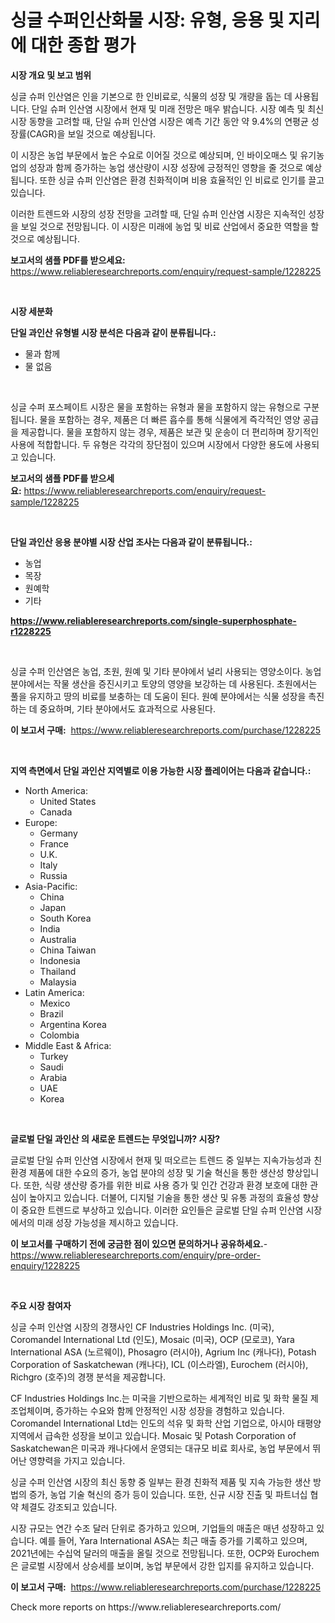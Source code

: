 <p><h1>싱글 수퍼인산화물 시장: 유형, 응용 및 지리에 대한 종합 평가</h1></p><p><strong>시장 개요 및 보고 범위</strong></p>
<p><p>싱글 슈퍼 인산염은 인을 기본으로 한 인비료로, 식물의 성장 및 개량을 돕는 데 사용됩니다. 단일 슈퍼 인산염 시장에서 현재 및 미래 전망은 매우 밝습니다. 시장 예측 및 최신 시장 동향을 고려할 때, 단일 슈퍼 인산염 시장은 예측 기간 동안 약 9.4%의 연평균 성장률(CAGR)을 보일 것으로 예상됩니다. </p><p>이 시장은 농업 부문에서 높은 수요로 이어질 것으로 예상되며, 인 바이오매스 및 유기농업의 성장과 함께 증가하는 농업 생산량이 시장 성장에 긍정적인 영향을 줄 것으로 예상됩니다. 또한 싱글 슈퍼 인산염은 환경 친화적이며 비용 효율적인 인 비료로 인기를 끌고 있습니다. </p><p>이러한 트렌드와 시장의 성장 전망을 고려할 때, 단일 슈퍼 인산염 시장은 지속적인 성장을 보일 것으로 전망됩니다. 이 시장은 미래에 농업 및 비료 산업에서 중요한 역할을 할 것으로 예상됩니다.</p></p>
<p><strong>보고서의 샘플 PDF를 받으세요:</strong> <a href="https://www.reliableresearchreports.com/enquiry/request-sample/1228225">https://www.reliableresearchreports.com/enquiry/request-sample/1228225</a></p>
<p>&nbsp;</p>
<p><strong>시장 세분화</strong></p>
<p><strong>단일 과인산 유형별 시장 분석은 다음과 같이 분류됩니다.:</strong></p>
<p><ul><li>물과 함께</li><li>물 없음</li></ul></p>
<p>&nbsp;</p>
<p><p>싱글 수퍼 포스페이트 시장은 물을 포함하는 유형과 물을 포함하지 않는 유형으로 구분됩니다. 물을 포함하는 경우, 제품은 더 빠른 흡수를 통해 식물에게 즉각적인 영양 공급을 제공합니다. 물을 포함하지 않는 경우, 제품은 보관 및 운송이 더 편리하며 장기적인 사용에 적합합니다. 두 유형은 각각의 장단점이 있으며 시장에서 다양한 용도에 사용되고 있습니다.</p></p>
<p><strong>보고서의 샘플 PDF를 받으세요:</strong>&nbsp;<a href="https://www.reliableresearchreports.com/enquiry/request-sample/1228225">https://www.reliableresearchreports.com/enquiry/request-sample/1228225</a></p>
<p>&nbsp;</p>
<p><strong> 단일 과인산 응용 분야별 시장 산업 조사는 다음과 같이 분류됩니다.:</strong></p>
<p><ul><li>농업</li><li>목장</li><li>원예학</li><li>기타</li></ul></p>
<p><strong><a href="https://www.reliableresearchreports.com/single-superphosphate-r1228225">https://www.reliableresearchreports.com/single-superphosphate-r1228225</a></strong></p>
<p>&nbsp;</p>
<p><p>싱글 수퍼 인산염은 농업, 초원, 원예 및 기타 분야에서 널리 사용되는 영양소이다. 농업 분야에서는 작물 생산을 증진시키고 토양의 영양을 보강하는 데 사용된다. 초원에서는 풀을 유지하고 땅의 비료를 보충하는 데 도움이 된다. 원예 분야에서는 식물 성장을 촉진하는 데 중요하며, 기타 분야에서도 효과적으로 사용된다.</p></p>
<p><strong>이 보고서 구매:</strong>&nbsp; <a href="https://www.reliableresearchreports.com/purchase/1228225">https://www.reliableresearchreports.com/purchase/1228225</a></p>
<p>&nbsp;</p>
<p><strong>지역 측면에서 단일 과인산 지역별로 이용 가능한 시장 플레이어는 다음과 같습니다.:</strong></p>
<p><ul>
    <li>
        North America:
        <ul>
            <li>United States</li>
            <li>Canada</li>
        </ul>
    </li>
    <li>
        Europe:
        <ul>
            <li>Germany</li>
            <li>France</li>
            <li>U.K.</li>
            <li>Italy</li>
            <li>Russia</li>
        </ul>
    </li>
    <li>
        Asia-Pacific:
        <ul>
            <li>China</li>
            <li>Japan</li>
            <li>South Korea</li>
            <li>India</li>
            <li>Australia</li>
            <li>China Taiwan</li>
            <li>Indonesia</li>
            <li>Thailand</li>
            <li>Malaysia</li>
        </ul>
    </li>
    <li>
        Latin America:
        <ul>
            <li>Mexico</li>
            <li>Brazil</li>
            <li>Argentina Korea</li>
            <li>Colombia</li>
        </ul>
    </li>
    <li>
        Middle East & Africa:
        <ul>
            <li>Turkey</li>
            <li>Saudi</li>
            <li>Arabia</li>
            <li>UAE</li>
            <li>Korea</li>
        </ul>
    </li>
    </ul></p>
<p>&nbsp;</p>
<p><strong>글로벌 단일 과인산 의 새로운 트렌드는 무엇입니까? 시장?</strong></p>
<p><p>글로벌 단일 슈퍼 인산염 시장에서 현재 및 떠오르는 트렌드 중 일부는 지속가능성과 친환경 제품에 대한 수요의 증가, 농업 분야의 성장 및 기술 혁신을 통한 생산성 향상입니다. 또한, 식량 생산량 증가를 위한 비료 사용 증가 및 인간 건강과 환경 보호에 대한 관심이 높아지고 있습니다. 더불어, 디지털 기술을 통한 생산 및 유통 과정의 효율성 향상이 중요한 트렌드로 부상하고 있습니다. 이러한 요인들은 글로벌 단일 슈퍼 인산염 시장에서의 미래 성장 가능성을 제시하고 있습니다.</p></p>
<p><strong>이 보고서를 구매하기 전에 궁금한 점이 있으면 문의하거나 공유하세요.</strong>- <a href="https://www.reliableresearchreports.com/enquiry/pre-order-enquiry/1228225">https://www.reliableresearchreports.com/enquiry/pre-order-enquiry/1228225</a></p>
<p>&nbsp;</p>
<p><strong>주요 시장 참여자</strong></p>
<p><p>싱글 수퍼 인산염 시장의 경쟁사인 CF Industries Holdings Inc. (미국), Coromandel International Ltd (인도), Mosaic (미국), OCP (모로코), Yara International ASA (노르웨이), Phosagro (러시아), Agrium Inc (캐나다), Potash Corporation of Saskatchewan (캐나다), ICL (이스라엘), Eurochem (러시아), Richgro (호주)의 경쟁 분석을 제공합니다. </p><p>CF Industries Holdings Inc.는 미국을 기반으로하는 세계적인 비료 및 화학 물질 제조업체이며, 증가하는 수요와 함께 안정적인 시장 성장을 경험하고 있습니다. Coromandel International Ltd는 인도의 석유 및 화학 산업 기업으로, 아시아 태평양 지역에서 급속한 성장을 보이고 있습니다. Mosaic 및 Potash Corporation of Saskatchewan은 미국과 캐나다에서 운영되는 대규모 비료 회사로, 농업 부문에서 뛰어난 영향력을 가지고 있습니다. </p><p>싱글 수퍼 인산염 시장의 최신 동향 중 일부는 환경 친화적 제품 및 지속 가능한 생산 방법의 증가, 농업 기술 혁신의 증가 등이 있습니다. 또한, 신규 시장 진출 및 파트너십 협약 체결도 강조되고 있습니다. </p><p>시장 규모는 연간 수조 달러 단위로 증가하고 있으며, 기업들의 매출은 매년 성장하고 있습니다. 예를 들어, Yara International ASA는 최근 매출 증가를 기록하고 있으며, 2021년에는 수십억 달러의 매출을 올릴 것으로 전망됩니다. 또한, OCP와 Eurochem은 글로벌 시장에서 상승세를 보이며, 농업 부문에서 강한 입지를 유지하고 있습니다.</p></p>
<p><strong>이 보고서 구매:</strong>&nbsp;&nbsp;<a href="https://www.reliableresearchreports.com/purchase/1228225">https://www.reliableresearchreports.com/purchase/1228225</a></p>
<p>Check more reports on https://www.reliableresearchreports.com/</p>